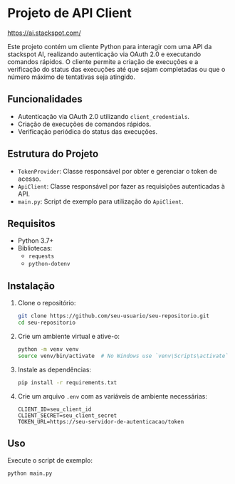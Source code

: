 # Projeto de API Client
https://ai.stackspot.com/

Este projeto contém um cliente Python para interagir com uma API da stackspot AI,
realizando autenticação via OAuth 2.0 e executando comandos rápidos.
O cliente permite a criação de execuções e a verificação do status das execuções até que sejam completadas ou que o número máximo de tentativas seja atingido.

## Funcionalidades

- Autenticação via OAuth 2.0 utilizando `client_credentials`.
- Criação de execuções de comandos rápidos.
- Verificação periódica do status das execuções.

## Estrutura do Projeto

- `TokenProvider`: Classe responsável por obter e gerenciar o token de acesso.
- `ApiClient`: Classe responsável por fazer as requisições autenticadas à API.
- `main.py`: Script de exemplo para utilização do `ApiClient`.

## Requisitos

- Python 3.7+
- Bibliotecas:
  - `requests`
  - `python-dotenv`

## Instalação

1. Clone o repositório:
    ```sh
    git clone https://github.com/seu-usuario/seu-repositorio.git
    cd seu-repositorio
    ```

2. Crie um ambiente virtual e ative-o:
    ```sh
    python -m venv venv
    source venv/bin/activate  # No Windows use `venv\Scripts\activate`
    ```

3. Instale as dependências:
    ```sh
    pip install -r requirements.txt
    ```

4. Crie um arquivo `.env` com as variáveis de ambiente necessárias:
    ```env
    CLIENT_ID=seu_client_id
    CLIENT_SECRET=seu_client_secret
    TOKEN_URL=https://seu-servidor-de-autenticacao/token
    ```

## Uso

Execute o script de exemplo:
```sh
python main.py
```